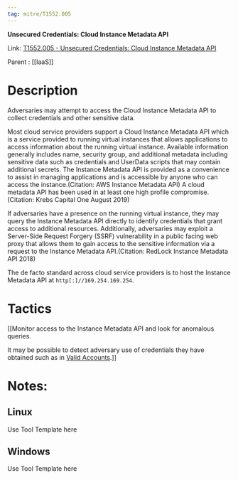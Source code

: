 ```yaml
---
tag: mitre/T1552.005
---
```


**Unsecured Credentials: Cloud Instance Metadata API**

Link: [T1552.005 - Unsecured Credentials: Cloud Instance Metadata API](https://attack.mitre.org/techniques/T1552/005)

Parent : [[IaaS]]


# Description

Adversaries may attempt to access the Cloud Instance Metadata API to collect credentials and other sensitive data.

Most cloud service providers support a Cloud Instance Metadata API which is a service provided to running virtual instances that allows applications to access information about the running virtual instance. Available information generally includes name, security group, and additional metadata including sensitive data such as credentials and UserData scripts that may contain additional secrets. The Instance Metadata API is provided as a convenience to assist in managing applications and is accessible by anyone who can access the instance.(Citation: AWS Instance Metadata API) A cloud metadata API has been used in at least one high profile compromise.(Citation: Krebs Capital One August 2019)

If adversaries have a presence on the running virtual instance, they may query the Instance Metadata API directly to identify credentials that grant access to additional resources. Additionally, adversaries may exploit a Server-Side Request Forgery (SSRF) vulnerability in a public facing web proxy that allows them to gain access to the sensitive information via a request to the Instance Metadata API.(Citation: RedLock Instance Metadata API 2018)

The de facto standard across cloud service providers is to host the Instance Metadata API at <code>http[:]//169.254.169.254</code>.


# Tactics


[[Monitor access to the Instance Metadata API and look for anomalous queries.

It may be possible to detect adversary use of credentials they have obtained such as in [Valid Accounts](https://attack.mitre.org/techniques/T1078).]]


# Notes:

## Linux

Use Tool Template here

## Windows

Use Tool Template here